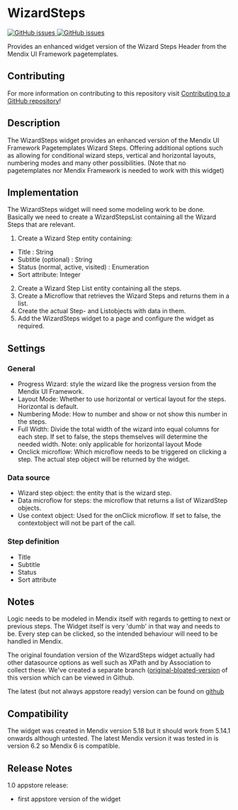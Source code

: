 # WizardSteps

  <a href="https://appstore.home.mendix.com/link/modeler/">
    <img alt="GitHub issues" src="https://img.shields.io/badge/Studio%20version-8.12%2B-blue.svg?style=for-the-badge" target="_blank" />
  </a>
  <a href="https://appstore.home.mendix.com/link/modeler/">
    <img alt="GitHub issues" src="https://img.shields.io/badge/Mendix%209-Yes-blue.svg?style=for-the-badge&logo=mendix" target="_blank" />
  </a>

Provides an enhanced widget version of the Wizard Steps Header from the Mendix UI Framework pagetemplates.

## Contributing

For more information on contributing to this repository visit [Contributing to a GitHub repository](https://world.mendix.com/display/howto50/Contributing+to+a+GitHub+repository)!

## Description

The WizardSteps widget provides an enhanced version of the Mendix UI Framework Pagetemplates Wizard Steps. Offering additional options such as allowing for conditional wizard steps, vertical and horizontal layouts, numbering modes and many other possibilities. (Note that no pagetemplates nor Mendix Framework is needed to work with this widget)

## Implementation

The WizardSteps widget will need some modeling work to be done. Basically we need to create a WizardStepsList containing all the Wizard Steps that are relevant.

1. Create a Wizard Step entity containing:

- Title : String
- Subtitle (optional) : String
- Status (normal, active, visited) : Enumeration
- Sort attribute: Integer

2. Create a Wizard Step List entity containing all the steps.
3. Create a Microflow that retrieves the Wizard Steps and returns them in a list.
4. Create the actual Step- and Listobjects with data in them.
5. Add the WizardSteps widget to a page and configure the widget as required.

## Settings

### General

- Progress Wizard: style the wizard like the progress version from the Mendix UI Framework.
- Layout Mode: Whether to use horizontal or vertical layout for the steps. Horizontal is default.
- Numbering Mode: How to number and show or not show this number in the steps.
- Full Width: Divide the total width of the wizard into equal columns for each step. If set to false, the steps themselves will determine the needed width. Note: only applicable for horizontal layout Mode
- Onclick microflow: Which microflow needs to be triggered on clicking a step. The actual step object will be returned by the widget.

### Data source

- Wizard step object: the entity that is the wizard step.
- Data microflow for steps: the microflow that returns a list of WizardStep objects.
- Use context object: Used for the onClick microflow. If set to false, the contextobject will not be part of the call.

### Step definition

- Title
- Subtitle
- Status
- Sort attribute

## Notes

Logic needs to be modeled in Mendix itself with regards to getting to next or previous steps. The Widget itself is very 'dumb' in that way and needs to be. Every step can be clicked, so the intended behaviour will need to be handled in Mendix.

The original foundation version of the WizardSteps widget actually had other datasource options as well such as XPath and by Association to collect these. We've created a separate branch ([original-bloated-version](https://github.com/mendix/WizardSteps/tree/original-bloated-version) of this version which can be viewed in Github.

The latest (but not always appstore ready) version can be found on [github](https://github.com/mendix/WizardSteps)

## Compatibility

The widget was created in Mendix version 5.18 but it should work from 5.14.1 onwards although untested.
The latest Mendix version it was tested in is version 6.2 so Mendix 6 is compatible.

## Release Notes

1.0 appstore release:

- first appstore version of the widget
